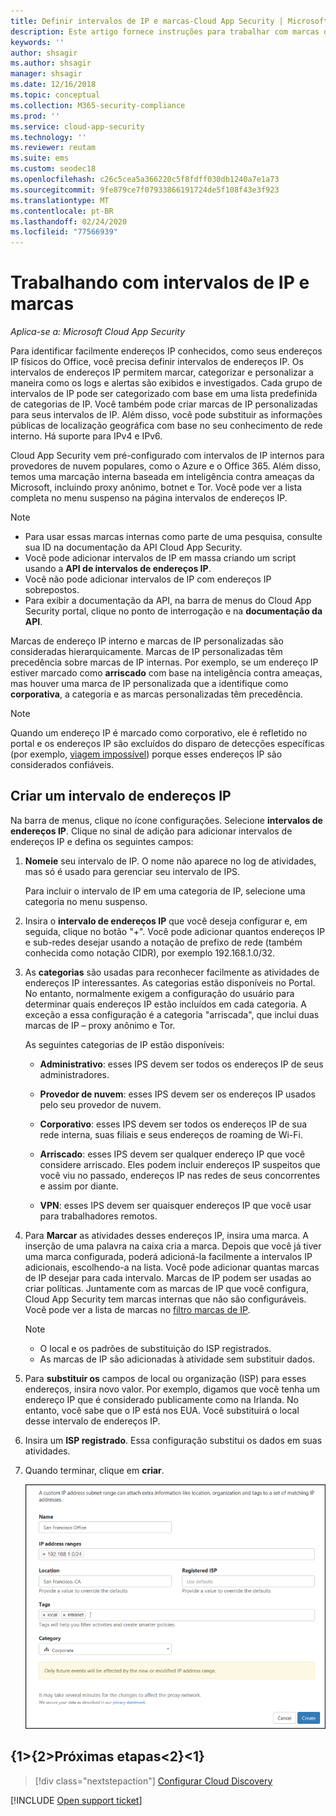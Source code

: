 ```yaml
---
title: Definir intervalos de IP e marcas-Cloud App Security | Microsoft Docs
description: Este artigo fornece instruções para trabalhar com marcas de IP e categorias de IP.
keywords: ''
author: shsagir
ms.author: shsagir
manager: shsagir
ms.date: 12/16/2018
ms.topic: conceptual
ms.collection: M365-security-compliance
ms.prod: ''
ms.service: cloud-app-security
ms.technology: ''
ms.reviewer: reutam
ms.suite: ems
ms.custom: seodec18
ms.openlocfilehash: c26c5cea5a366220c5f8fdff030db1240a7e1a73
ms.sourcegitcommit: 9fe879ce7f07933866191724de5f108f43e3f923
ms.translationtype: MT
ms.contentlocale: pt-BR
ms.lasthandoff: 02/24/2020
ms.locfileid: "77566939"
---
```

#  <a name="IPtagsandRanges"></a>Trabalhando com intervalos de IP e marcas

*Aplica-se a: Microsoft Cloud App Security*

Para identificar facilmente endereços IP conhecidos, como seus endereços IP físicos do Office, você precisa definir intervalos de endereços IP. Os intervalos de endereços IP permitem marcar, categorizar e personalizar a maneira como os logs e alertas são exibidos e investigados. Cada grupo de intervalos de IP pode ser categorizado com base em uma lista predefinida de categorias de IP. Você também pode criar marcas de IP personalizadas para seus intervalos de IP. Além disso, você pode substituir as informações públicas de localização geográfica com base no seu conhecimento de rede interno. Há suporte para IPv4 e IPv6.

Cloud App Security vem pré-configurado com intervalos de IP internos para provedores de nuvem populares, como o Azure e o Office 365. Além disso, temos uma marcação interna baseada em inteligência contra ameaças da Microsoft, incluindo proxy anônimo, botnet e Tor. Você pode ver a lista completa no menu suspenso na página intervalos de endereços IP.

> [!NOTE]
>
> - Para usar essas marcas internas como parte de uma pesquisa, consulte sua ID na documentação da API Cloud App Security.
> - Você pode adicionar intervalos de IP em massa criando um script usando a **API de intervalos de endereços IP**.
> - Você não pode adicionar intervalos de IP com endereços IP sobrepostos.
> - Para exibir a documentação da API, na barra de menus do Cloud App Security portal, clique no ponto de interrogação e na **documentação da API**.

Marcas de endereço IP interno e marcas de IP personalizadas são consideradas hierarquicamente. Marcas de IP personalizadas têm precedência sobre marcas de IP internas. Por exemplo, se um endereço IP estiver marcado como **arriscado** com base na inteligência contra ameaças, mas houver uma marca de IP personalizada que a identifique como **corporativa**, a categoria e as marcas personalizadas têm precedência.

>[!NOTE]
> Quando um endereço IP é marcado como corporativo, ele é refletido no portal e os endereços IP são excluídos do disparo de detecções específicas (por exemplo, [viagem impossível](anomaly-detection-policy.md#impossible-travel)) porque esses endereços IP são considerados confiáveis.

## <a name="create-an-ip-address-range"></a>Criar um intervalo de endereços IP

Na barra de menus, clique no ícone configurações. Selecione **intervalos de endereços IP**. Clique no sinal de adição para adicionar intervalos de endereços IP e defina os seguintes campos:

1. **Nomeie** seu intervalo de IP. O nome não aparece no log de atividades, mas só é usado para gerenciar seu intervalo de IPS.

    Para incluir o intervalo de IP em uma categoria de IP, selecione uma categoria no menu suspenso.

2. Insira o **intervalo de endereços IP** que você deseja configurar e, em seguida, clique no botão "+". Você pode adicionar quantos endereços IP e sub-redes desejar usando a notação de prefixo de rede (também conhecida como notação CIDR), por exemplo 192.168.1.0/32.

3. As **categorias** são usadas para reconhecer facilmente as atividades de endereços IP interessantes. As categorias estão disponíveis no Portal. No entanto, normalmente exigem a configuração do usuário para determinar quais endereços IP estão incluídos em cada categoria. A exceção a essa configuração é a categoria "arriscada", que inclui duas marcas de IP – proxy anônimo e Tor.

    As seguintes categorias de IP estão disponíveis:

    - **Administrativo**: esses IPS devem ser todos os endereços IP de seus administradores.

    - **Provedor de nuvem**: esses IPS devem ser os endereços IP usados pelo seu provedor de nuvem.

    - **Corporativo**: esses IPS devem ser todos os endereços IP de sua rede interna, suas filiais e seus endereços de roaming de Wi-Fi.

    - **Arriscado**: esses IPS devem ser qualquer endereço IP que você considere arriscado. Eles podem incluir endereços IP suspeitos que você viu no passado, endereços IP nas redes de seus concorrentes e assim por diante.

    - **VPN**: esses IPS devem ser quaisquer endereços IP que você usar para trabalhadores remotos.

4. Para **Marcar** as atividades desses endereços IP, insira uma marca. A inserção de uma palavra na caixa cria a marca. Depois que você já tiver uma marca configurada, poderá adicioná-la facilmente a intervalos IP adicionais, escolhendo-a na lista. Você pode adicionar quantas marcas de IP desejar para cada intervalo. Marcas de IP podem ser usadas ao criar políticas.  Juntamente com as marcas de IP que você configura, Cloud App Security tem marcas internas que não são configuráveis. Você pode ver a lista de marcas no [filtro marcas de IP](activity-filters.md).
    > [!NOTE]
    > - O local e os padrões de substituição do ISP registrados.
    > - As marcas de IP são adicionadas à atividade sem substituir dados.

5. Para **substituir os** campos de local ou organização (ISP) para esses endereços, insira novo valor. Por exemplo, digamos que você tenha um endereço IP que é considerado publicamente como na Irlanda. No entanto, você sabe que o IP está nos EUA. Você substituirá o local desse intervalo de endereços IP.

6. Insira um **ISP registrado**. Essa configuração substitui os dados em suas atividades.

7. Quando terminar, clique em **criar**.

    ![intervalo de newipaddress](media/newipaddress-range.png "intervalo de newipaddress")

## <a name="next-steps"></a>{1&gt;{2&gt;Próximas etapas&lt;2}&lt;1}

> [!div class="nextstepaction"]
> [Configurar Cloud Discovery](set-up-cloud-discovery.md)

[!INCLUDE [Open support ticket](includes/support.md)]
